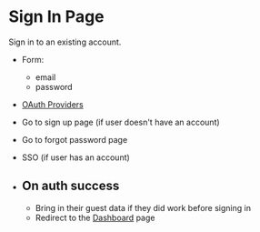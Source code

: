 # Sign In Page
  Sign in to an existing account.
  
  - Form:
    - email 
    - password
  - [OAuth Providers](../README.md#oauth-providers)
  - Go to sign up page (if user doesn't have an account)
  - Go to forgot password page 
  - SSO (if user has an account)
    
  - ## On auth success  
    - Bring in their guest data if they did work before signing in
    - Redirect to the [Dashboard](../../../dashboard/README.md) page  